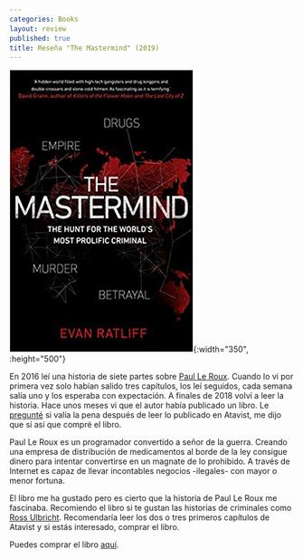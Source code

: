 ```yaml
---
categories: Books
layout: review
published: true
title: Reseña "The Mastermind" (2019)
---
```

![](/assets/themastermindthehuntfortheworldsmostprolificcriminal.jpg){:width="350", :height="500"}

En 2016 leí una historia de siete partes sobre [Paul Le Roux](https://magazine.atavist.com/the-mastermind). Cuando lo vi por primera vez solo habían salido tres capítulos, los leí seguidos, cada semana salía uno y los esperaba con expectación. A finales de 2018 volví a leer la historia. Hace unos meses vi que el autor había publicado un libro. Le [pregunté](https://twitter.com/MiguelB93/status/1100029349296857089) si valía la pena después de leer lo publicado en Atavist, me dijo que sí así que compré el libro.

Paul Le Roux es un programador convertido a señor de la guerra. Creando una empresa de distribución de medicamentos al borde de la ley consigue dinero para intentar convertirse en un magnate de lo prohibido. A través de Internet es capaz de llevar incontables negocios -ilegales- con mayor o menor fortuna.

El libro me ha gustado pero es cierto que la historia de Paul Le Roux me fascinaba. Recomiendo el libro si te gustan las historias de criminales como [Ross Ulbricht](/books/2019/02/10/americankingpintheepichuntforthecriminalmastermindbehindthesilkroad.html). Recomendaría leer los dos o tres primeros capítulos de Atavist y si estás interesado, comprar el libro.

Puedes comprar el libro [aquí](https://amazon.es/dp/1787630242).
